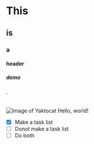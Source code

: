 # This
## is 
### a
#### header
##### demo
###### .
![Image of Yaktocat](https://octodex.github.com/images/yaktocat.png)
Hello, world!
- [x] Make a task list
- [ ] Donot make a task list
- [ ] Do both
